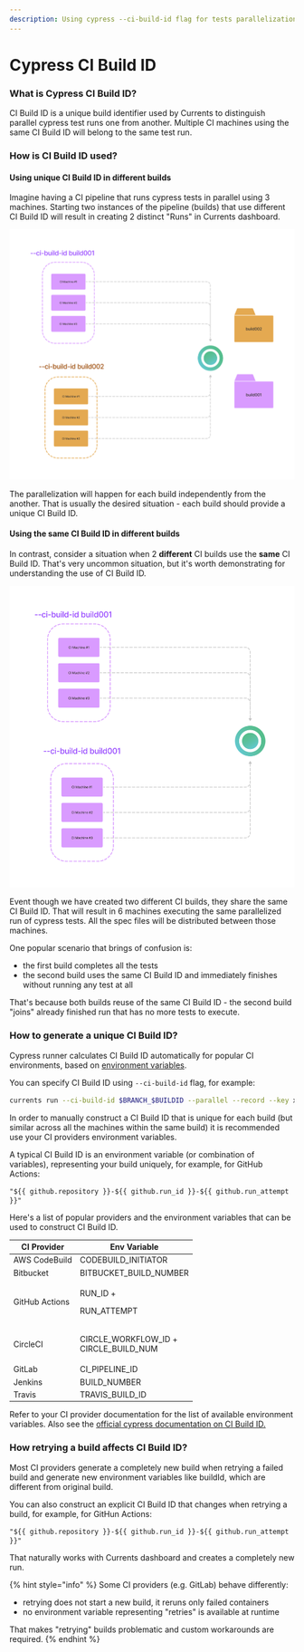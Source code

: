 ```yaml
---
description: Using cypress --ci-build-id flag for tests parallelization
---
```


# Cypress CI Build ID

### What is Cypress CI Build ID?

CI Build ID is a unique build identifier used by Currents to distinguish parallel cypress test runs one from another. Multiple CI machines using the same CI Build ID will belong to the same test run.

### How is CI Build ID used?

#### Using unique CI Build ID in different builds

Imagine having a CI pipeline that runs cypress tests in parallel using 3 machines. Starting two instances of the pipeline (builds) that use different CI Build ID will result in creating 2 distinct "Runs" in Currents dashboard.

![Creating two distinct runs by using different CI Build ID](../.gitbook/assets/cypress-ci-build-id-different-jobs.png)

The parallelization will happen for each build independently from the another. That is usually the desired situation - each build should provide a unique CI Build ID.

#### Using the same CI Build ID in different builds

In contrast, consider a situation when 2 **different** CI builds use the **same** CI Build ID. That's very uncommon situation, but it's worth demonstrating for understanding the use of CI Build ID.

![Only single run is created when using similar CI Build ID](../.gitbook/assets/cypress-ci-build-id-same-job.png)

Event though we have created two different CI builds, they share the same CI Build ID. That will result in 6 machines executing the same parallelized run of cypress tests. All the spec files will be distributed between those machines.

One popular scenario that brings of confusion is:

* the first build completes all the tests
* the second build uses the same CI Build ID and immediately finishes without running any test at all

That's because both builds reuse of the same CI Build ID - the second build "joins" already finished run that has no more tests to execute.

### How to generate a unique CI Build ID?

Cypress runner calculates CI Build ID automatically for popular CI environments, based on [environment variables](https://github.com/cypress-io/cypress/blob/develop/packages/server/lib/util/ci\_provider.js#L133:L133).

You can specify CI Build ID using `--ci-build-id` flag, for example:

```bash
currents run --ci-build-id $BRANCH_$BUILDID --parallel --record --key xxx 
```

In order to manually construct a CI Build ID that is unique for each build (but similar across all the machines within the same build) it is recommended use your CI providers environment variables.

A typical CI Build ID is an environment variable (or combination of variables), representing your build uniquely, for example, for GitHub Actions:

```
"${{ github.repository }}-${{ github.run_id }}-${{ github.run_attempt }}"
```

Here's a list of popular providers and the environment variables that can be used to construct CI Build ID.

| CI Provider    | Env Variable                                    |
| -------------- | ----------------------------------------------- |
| AWS CodeBuild  | CODEBUILD\_INITIATOR                            |
| Bitbucket      | BITBUCKET\_BUILD\_NUMBER                        |
| GitHub Actions | <p>RUN_ID +</p><p>RUN_ATTEMPT</p>               |
| CircleCI       | <p>CIRCLE_WORKFLOW_ID +<br>CIRCLE_BUILD_NUM</p> |
| GitLab         | CI\_PIPELINE\_ID                                |
| Jenkins        | BUILD\_NUMBER                                   |
| Travis         | TRAVIS\_BUILD\_ID                               |



Refer to your CI provider documentation for the list of available environment variables. Also see the [official cypress documentation on CI Build ID.](https://docs.cypress.io/guides/guides/parallelization#CI-Build-ID-environment-variables-by-provider)

### How retrying a build affects CI Build ID?

Most CI providers generate a completely new build when retrying a failed build and generate new environment variables like buildId, which are different from original build.

You can also construct an explicit CI Build ID that changes when retrying a build, for example, for GitHun Actions:

```
"${{ github.repository }}-${{ github.run_id }}-${{ github.run_attempt }}"
```

&#x20;That naturally works with Currents dashboard and creates a completely new run.

{% hint style="info" %}
Some CI providers (e.g. GitLab) behave differently:

* retrying does not start a new build, it reruns only failed containers
* no environment variable representing "retries" is available at runtime

That makes "retrying" builds problematic and custom workarounds are required.
{% endhint %}

